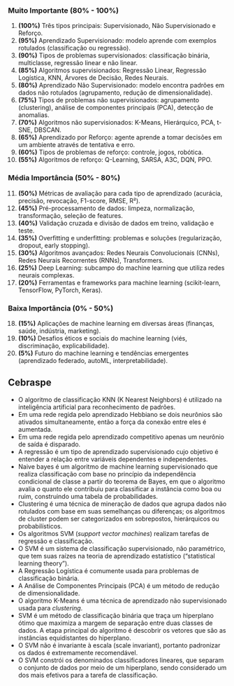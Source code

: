 ### Muito Importante (80% - 100%)

1. **(100%)** Três tipos principais: Supervisionado, Não Supervisionado e Reforço.
2. **(95%)** Aprendizado Supervisionado: modelo aprende com exemplos rotulados (classificação ou regressão).
3. **(90%)** Tipos de problemas supervisionados: classificação binária, multiclasse, regressão linear e não linear.
4. **(85%)** Algoritmos supervisionados: Regressão Linear, Regressão Logística, KNN, Árvores de Decisão, Redes Neurais.
5. **(80%)** Aprendizado Não Supervisionado: modelo encontra padrões em dados não rotulados (agrupamento, redução de dimensionalidade).
6. **(75%)** Tipos de problemas não supervisionados: agrupamento (clustering), análise de componentes principais (PCA), detecção de anomalias.
7. **(70%)** Algoritmos não supervisionados: K-Means, Hierárquico, PCA, t-SNE, DBSCAN.
8. **(65%)** Aprendizado por Reforço: agente aprende a tomar decisões em um ambiente através de tentativa e erro.
9. **(60%)** Tipos de problemas de reforço: controle, jogos, robótica.
10. **(55%)** Algoritmos de reforço: Q-Learning, SARSA, A3C, DQN, PPO.

### Média Importância (50% - 80%)

11. **(50%)** Métricas de avaliação para cada tipo de aprendizado (acurácia, precisão, revocação, F1-score, RMSE, R²).
12. **(45%)** Pré-processamento de dados: limpeza, normalização, transformação, seleção de features.
13. **(40%)** Validação cruzada e divisão de dados em treino, validação e teste.
14. **(35%)** Overfitting e underfitting: problemas e soluções (regularização, dropout, early stopping).
15. **(30%)** Algoritmos avançados: Redes Neurais Convolucionais (CNNs), Redes Neurais Recorrentes (RNNs), Transformers.
16. **(25%)** Deep Learning: subcampo do machine learning que utiliza redes neurais complexas.
17. **(20%)** Ferramentas e frameworks para machine learning (scikit-learn, TensorFlow, PyTorch, Keras).

### Baixa Importância (0% - 50%)

18. **(15%)** Aplicações de machine learning em diversas áreas (finanças, saúde, indústria, marketing).
19. **(10%)** Desafios éticos e sociais do machine learning (viés, discriminação, explicabilidade).
20. **(5%)** Futuro do machine learning e tendências emergentes (aprendizado federado, autoML, interpretabilidade).


## Cebraspe
- O algoritmo de classificação KNN (K Nearest Neighbors) é utilizado na inteligência artificial para reconhecimento de padrões.
- Em uma rede regida pelo aprendizado Hebbiano se dois neurônios são ativados simultaneamente, então a força da conexão entre eles é aumentada.
- Em uma rede regida pelo aprendizado competitivo apenas um neurônio de saída é disparado.
- A regressão é um tipo de aprendizado supervisionado cujo objetivo é entender a relação entre variáveis dependentes e independentes.
- Naive bayes é um algoritmo de machine learning supervisionado que realiza classificação com base no princípio da independência condicional de classe a partir do teorema de Bayes, em que o algoritmo avalia o quanto ele contribuiu para classificar a instância como boa ou ruim, construindo uma tabela de probabilidades.
- Clustering é uma técnica de mineração de dados que agrupa dados não rotulados com base em suas semelhanças ou diferenças; os algoritmos de cluster podem ser categorizados em sobrepostos, hierárquicos ou probabilísticos.
- Os algoritmos SVM (_support vector machines_) realizam tarefas de regressão e classificação.
- O SVM é um sistema de classificação supervisionado, não paramétrico, que tem suas raízes na teoria de aprendizado estatístico (“statistical learning theory”).
- A Regressão Logística é comumente usada para problemas de classificação binária.
- A Análise de Componentes Principais (PCA) é um método de redução de dimensionalidade.
- O algoritmo K-Means é uma técnica de aprendizado não supervisionado usada para _clustering_.
- SVM é um método de classificação binária que traça um hiperplano ótimo que maximiza a margem de separação entre duas classes de dados. A etapa principal do algoritmo é descobrir os vetores que são as instâncias equidistantes do hiperplano.
- O SVM não é invariante à escala (scale invariant), portanto padronizar os dados é extremamente recomendável.
- O SVM constrói os denominados classificadores lineares, que separam o conjunto de dados por meio de um hiperplano, sendo considerado um dos mais efetivos para a tarefa de classificação.